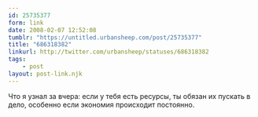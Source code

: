 ```yaml
---
id: 25735377
form: link
date: 2008-02-07 12:52:08
tumblr: "https://untitled.urbansheep.com/post/25735377"
title: "686318382"
linkurl: http://twitter.com/urbansheep/statuses/686318382
tags:
    - post
layout: post-link.njk
---
```

<p>Что я узнал за вчера: если у тебя есть ресурсы, ты обязан их пускать в дело, особенно если экономия происходит постоянно.</p>
